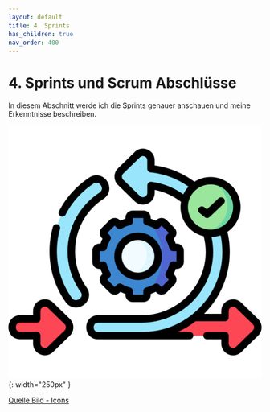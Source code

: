 ```yaml
---
layout: default
title: 4. Sprints
has_children: true
nav_order: 400
---
```


# 4. Sprints und Scrum Abschlüsse

In diesem Abschnitt werde ich die Sprints genauer anschauen und meine Erkenntnisse beschreiben.

![Sprint](../ressources/icons/agile.png){: width="250px" }

[Quelle Bild - Icons](../anhang/600-quellen.html#64-icons)
